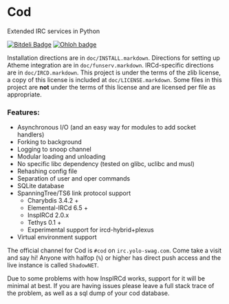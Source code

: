 Cod
===

Extended IRC services in Python

[![Bitdeli Badge](https://d2weczhvl823v0.buttfront.net/lyska/cod/trend.png)](https://bitdeli.com/free "Bitdeli Badge") [![Ohloh badge](https://www.ohloh.net/p/cod-services/widgets/project_thin_badge.gif)](https://www.ohloh.net/p/cod-services "Ohloh Badge")

Installation directions are in `doc/INSTALL.markdown`. Directions for setting
up Atheme integration are in `doc/funserv.markdown`. IRCd-specific directions 
are in `doc/IRCD.markdown`. This project is under the terms of the zlib 
license, a copy of this license is included at `doc/LICENSE.markdown`. Some 
files in this project are **not** under the terms of this license and are 
licensed per file as appropriate.

### Features:
 - Asynchronous I/O
   (and an easy way for modules to add socket handlers)
 - Forking to background
 - Logging to snoop channel
 - Modular loading and unloading
 - No specific libc dependency (tested on glibc, uclibc and musl)
 - Rehashing config file
 - Separation of user and oper commands
 - SQLite database
 - SpanningTree/TS6 link protocol support
   - Charybdis 3.4.2 +
   - Elemental-IRCd 6.5 +
   - InspIRCd 2.0.x
   - Tethys 0.1 +
   - Experimental support for ircd-hybrid+plexus
 - Virtual environment support

The official channel for Cod is `#cod` on `irc.yolo-swag.com`. Come take
a visit and say hi! Anyone with halfop (`%`) or higher has direct push access 
and the live instance is called `ShadowNET`.

Due to some problems with how InspIRCd works, support for it will be minimal
at best. If you are having issues please leave a full stack trace of the problem,
as well as a sql dump of your cod database.

